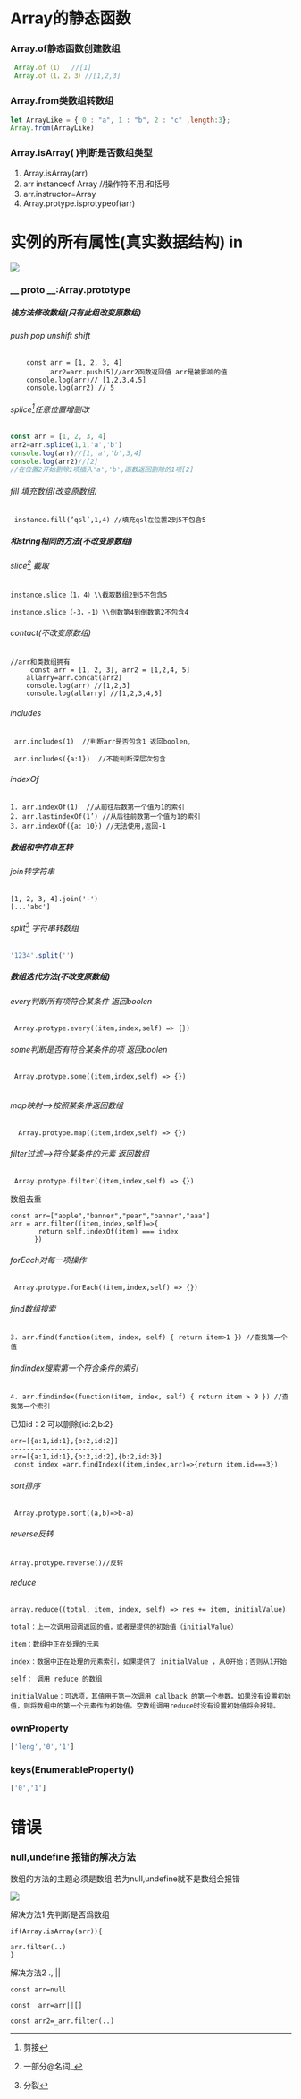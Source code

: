 [^split]:分裂
[^splice]: 剪接 
[^slice]: 一部分@名词_

# Array的静态函数

###  Array.of静态函数创建数组

```javascript
 Array.of（1）  //[1]
 Array.of（1，2，3）//[1,2,3]
```

### Array.from类数组转数组

```javascript
let ArrayLike = { 0 : "a", 1 : "b", 2 : "c" ,length:3};
Array.from(ArrayLike)

```

###  Array.isArray( )判断是否数组类型

1. Array.isArray(arr)
2. arr instanceof Array //操作符不用.和括号
3. arr.instructor=Array
4. Array.protype.isprotypeof(arr)

# 实例的所有属性(真实数据结构) in

![](4.png)

### __ proto __:Array.prototype

##### 栈方法修改数组(只有此组改变原数组)

###### push  pop  unshift shift

```
    const arr = [1, 2, 3, 4]
          arr2=arr.push(5)//arr2函数返回值 arr是被影响的值
    console.log(arr)// [1,2,3,4,5]
    console.log(arr2) // 5

```

###### splice[^splice]任意位置增删改

```javascript
const arr = [1, 2, 3, 4]
arr2=arr.splice(1,1,'a','b')
console.log(arr)//[1,'a','b',3,4]
console.log(arr2)//[2]
//在位置2开始删除1项插入'a','b',函数返回删除的1项[2]

```

###### fill 填充数组(改变原数组)

```
 instance.fill(’qsl’,1,4) //填充qsl在位置2到5不包含5
```

##### 和string相同的方法(不改变原数组)

###### slice[^slice] 截取

```
instance.slice（1，4）\\截取数组2到5不包含5

instance.slice（-3，-1）\\倒数第4到倒数第2不包含4
```

###### contact(不改变原数组)

```
//arr和类数组拥有
     const arr = [1, 2, 3], arr2 = [1,2,4, 5]
    allarry=arr.concat(arr2)
    console.log(arr) //[1,2,3]
    console.log(allarry) //[1,2,3,4,5]

```

###### includes

```
 arr.includes(1)  //判断arr是否包含1 返回boolen,

 arr.includes({a:1})  //不能判断深层次包含
```

###### indexOf

```
1. arr.indexOf(1)  //从前往后数第一个值为1的索引
2. arr.lastindexOf(1’) //从后往前数第一个值为1的索引
3. arr.indexOf({a: 10}) //无法使用,返回-1
```

##### 数组和字符串互转

###### join转字符串

```
[1, 2, 3, 4].join('-')
[...'abc']
```
###### split[^split] 字符串转数组

```javascript
'1234'.split('')
```
##### 数组迭代方法(不改变原数组)

###### every判断所有项符合某条件 返回boolen

```
 Array.protype.every((item,index,self) => {})
```

###### some判断是否有符合某条件的项 返回boolen

```
 Array.protype.some((item,index,self) => {})
 
```

###### map映射—>按照某条件返回数组

```
  Array.protype.map((item,index,self) => {})
```

###### filter过滤—>符合某条件的元素 返回数组

```
 Array.protype.filter((item,index,self) => {})
```

数组去重

```
const arr=["apple","banner","pear","banner","aaa"]
arr = arr.filter((item,index,self)=>{
       return self.indexOf(item) === index
      })
```

###### forEach对每一项操作

```
 Array.protype.forEach((item,index,self) => {})
```

###### find数组搜索

```
3. arr.find(function(item, index, self) { return item>1 }) //查找第一个值
```
###### findindex搜索第一个符合条件的索引
```
4. arr.findindex(function(item, index, self) { return item > 9 }) //查找第一个索引
```

 已知id：2 可以删除{id:2,b:2}

```
arr=[{a:1,id:1},{b:2,id:2}]   
------------------------
arr=[{a:1,id:1},{b:2,id:2},{b:2,id:3}]
 const index =arr.findIndex((item,index,arr)=>{return item.id===3})
```

###### sort排序

```
 Array.protype.sort((a,b)=>b-a)
```
###### reverse反转
```
Array.protype.reverse()//反转
```

###### reduce

```
array.reduce((total, item, index, self) => res += item, initialValue)

total：上一次调用回调返回的值，或者是提供的初始值（initialValue）

item：数组中正在处理的元素

index：数据中正在处理的元素索引，如果提供了 initialValue ，从0开始；否则从1开始

self： 调用 reduce 的数组

initialValue：可选项，其值用于第一次调用 callback 的第一个参数。如果没有设置初始值，则将数组中的第一个元素作为初始值。空数组调用reduce时没有设置初始值将会报错。

```

### ownProperty

```javascript
['leng','0','1']
```

### keys(EnumerableProperty()

```javascript
['0','1']
```

# 错误

### null,undefine 报错的解决方法

数组的方法的主题必须是数组 若为null,undefine就不是数组会报错

![](1.png)

解决方法1 先判断是否爲数组

```
if(Array.isArray(arr)){

arr.filter(..)
}

```

解决方法2 ., ||

```
const arr=null

const _arr=arr||[]

const arr2=_arr.filter(..)

```



